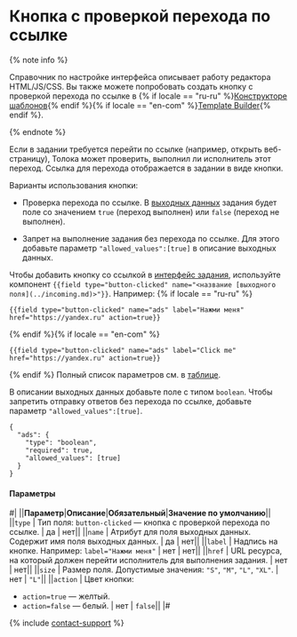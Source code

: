 # Кнопка с проверкой перехода по ссылке

{% note info %}

Справочник по настройке интерфейса описывает работу редактора HTML/JS/CSS. Вы также можете попробовать создать кнопку с проверкой перехода по ссылке в {% if locale == "ru-ru" %}[Конструкторе шаблонов](https://toloka.ai/ru/docs/template-builder/operations/internet-search#action.open-link){% endif %}{% if locale == "en-com" %}[Template Builder](https://toloka.ai/en/docs/template-builder/operations/internet-search#action.open-link){% endif %}.

{% endnote %}


Если в задании требуется перейти по ссылке (например, открыть веб-страницу), Толока может проверить, выполнил ли исполнитель этот переход. Ссылка для перехода отображается в задании в виде кнопки.

Варианты использования кнопки:

- Проверка перехода по ссылке. В [выходных данных](../../../glossary.md#input-output-data) задания будет поле со значением `true` (переход выполнен) или `false` (переход не выполнен).

- Запрет на выполнение задания без перехода по ссылке. Для этого добавьте параметр `"allowed_values":[true]` в описание выходных данных.


Чтобы добавить кнопку со ссылкой в [интерфейс задания](../../../glossary.md#task-interface), используйте компонент `{{field type="button-clicked" name="<название [выходного поля](../incoming.md)>"}}`. Например:
 {% if locale == "ru-ru" %}
```no-highlight
{{field type="button-clicked" name="ads" label="Нажми меня" href="https://yandex.ru" action=true}}
```
{% endif %}{% if locale == "en-com" %}
```no-highlight
{{field type="button-clicked" name="ads" label="Click me" href="https://yandex.ru" action=true}}
```
{% endif %}
Полный список параметров см. в [таблице](#table).

В описании выходных данных добавьте поле с типом `boolean`. Чтобы запретить отправку ответов без перехода по ссылке, добавьте параметр `"allowed_values":[true]`.

```no-highlight
{
  "ads": {
    "type": "boolean",
    "required": true,
    "allowed_values": [true]
  }
}
```

#### Параметры

#|
||**Параметр**|**Описание**|**Обязательный**|**Значение по умолчанию**||
||``` type ``` | Тип поля: `button-clicked` — кнопка с проверкой перехода по ссылке. | да | нет||
||``` name ``` | Атрибут для поля выходных данных. Содержит имя поля выходных данных. | да | нет||
||``` label ``` | Надпись на кнопке. Например: `label="Нажми меня"` | нет | нет||
||``` href ``` | URL ресурса, на который должен перейти исполнитель для выполнения задания. | нет | нет||
||``` size ``` | Размер поля.
Допустимые значения: `"S"`, `"M"`, `"L"`, `"XL"`. | нет | ``` "L" ```||
||``` action ``` | Цвет кнопки:
- `action=true` — желтый.
- `action=false` — белый. | нет | ``` false ```||
|#

{% include [contact-support](../../_includes/contact-support-help.md) %}